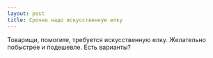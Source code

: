 ```yaml
---
layout: post 
title: Срочно надо искусственную елку 
--- 
```

Товарищи, помогите, требуется искусственную елку. Желательно побыстрее и подешевле. Есть варианты?